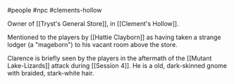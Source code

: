 #people #npc #clements-hollow 

Owner of [[Tryst's General Store]], in [[Clement's Hollow]].

Mentioned to the players by [[Hattie Clayborn]] as having taken a strange lodger (a "mageborn") to his vacant room above the store.

Clarence is briefly seen by the players in the aftermath of the [[Mutant Lake-Lizards]] attack during [[Session 4]]. He is a old, dark-skinned gnome with braided, stark-white hair.